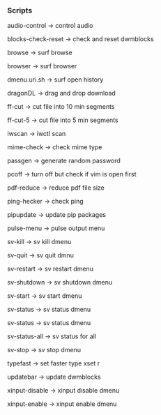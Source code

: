 ### Scripts
audio-control -> control audio

blocks-check-reset -> check and reset dwmblocks

browse -> surf browse

browser -> surf browser

dmenu.uri.sh -> surf open history

dragonDL -> drag and drop download

ff-cut -> cut file into 10 min segments

ff-cut-5 -> cut file into 5 min segments

iwscan -> iwctl scan

mime-check -> check mime type

passgen -> generate random password

pcoff -> turn off but check if vim is open first

pdf-reduce -> reduce pdf file size

ping-hecker -> check ping

pipupdate -> update pip packages

pulse-menu -> pulse output menu

sv-kill -> sv kill dmenu

sv-quit -> sv quit dmnu

sv-restart -> sv restart dmenu

sv-shutdown -> sv shutdown dmenu

sv-start -> sv start dmenu

sv-status -> sv status dmenu

sv-status -> sv status dmenu

sv-status-all -> sv status for all

sv-stop -> sv stop dmenu

typefast -> set faster type xset r

updatebar -> update dwmblocks

xinput-disable -> xinput disable dmenu

xinput-enable -> xinput enable dmenu
